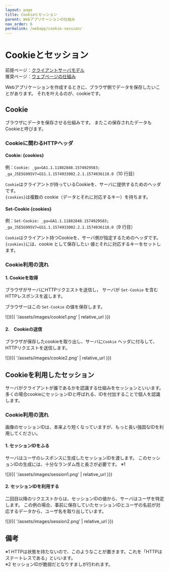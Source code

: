 ```yaml
---
layout: page
title: Cookieとセッション
parent: Webアプリケーションの仕組み
nav_order: 6
permalink: /webapp/cookie-session/
---
```


# Cookieとセッション

前提ページ：[クライアントサーバモデル](../client-server-model/)  
推奨ページ：[ウェブページの仕組み](../webpage/)

Webアプリケーションを作成するときに、ブラウザ側でデータを保存したいことがあります。
それを叶えるのが、cookieです。

## Cookie

ブラウザにデータを保存させる仕組みです。
またこの保存されたデータもCookieと呼びます。

### Cookieに関わるHTTPヘッダ

#### Cookie: {cookies}

例：`Cookie: _ga=GA1.1.11882848.1574929583; _ga_J5E5G995V7=GS1.1.1574933002.2.1.1574936118.0`（10 行目）

`Cookie`はクライアントが持っているCookieを、サーバに提供するためのヘッダです。  
`{cookies}`は複数の cookie（データとそれに対応するキー）を持ちます。 

#### Set-Cookie {cookies}

例：`Set-Cookie: _ga=GA1.1.11882848.1574929583; _ga_J5E5G995V7=GS1.1.1574933002.2.1.1574936118.0`（9 行目）

`Cookie`はクライアント持つCookieを、サーバ側が指定するためのヘッダです。  
`{cookies}`には、cookie として保存したい 値とそれに対応するキーをセットします。


### Cookie利用の流れ

#### 1. Cookieを取得

ブラウザがサーバにHTTPリクエストを送信し，
サーバが `Set-Cookie` を含むHTTPレスポンスを返します。

ブラウザーはこの `Set-Cookie` の値を保存します。

![]({{ '/assets/images/cookie1.png' | relative_url }})

#### 2.　Cookieの送信

ブラウザが保存したcookieを取り出し、サーバに`Cookie` ヘッダに付与して、HTTPリクエストを送信します。

![]({{ '/assets/images/cookie2.png' | relative_url }})


## Cookieを利用したセッション

サーバがクライアントが誰であるかを認識する仕組みをセッションといいます。
多くの場合cookieにセッションIDと呼ばれる、IDを付加することで個人を認識します。

### Cookie利用の流れ

画像のセッションIDは、本来より短くなっていますが、もっと長い強固なIDを利用してください。

#### 1. セッションIDをふる

サーバはユーザのレスポンスに生成したセッションIDを渡します。
このセッションIDの生成には、十分なランダム性と長さが必要です。 ※1

![]({{ '/assets/images/session1.png' | relative_url }})

#### 2. セッションIDを利用する

二回目以降のリクエストからは、セッションIDの値から、サーバはユーザを特定します。
この例の場合、事前に保存していたセッションIDとユーザの名前が対応するデータから、ユーザ名を取り出しています。

![]({{ '/assets/images/session2.png' | relative_url }})

## 備考

※1 HTTPは状態を持たないので、このようなことが置きます。これを「HTTPはステートレスである」といいます。  
※2 セッションIDが脆弱だとなりすましが行われます。